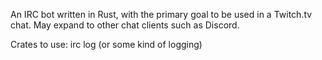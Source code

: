 An IRC bot written in Rust, with the primary goal to be used in a Twitch.tv chat. May expand to other chat clients such as Discord.

Crates to use:
irc 
log (or some kind of logging)
